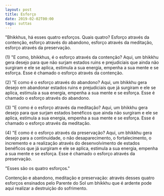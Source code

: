 ```yaml
---
layout: post
title: Esforço
date: 2019-02-02T00:00
tags: suttas
---
```

"Bhikkhus, há esses quatro esforços. Quais quatro? Esforço através da contenção, esforço através do abandono, esforço através da meditação, esforço através da preservação.

(1) "E como, bhikkhus, é o esforço através da contenção? Aqui, um bhikkhu gera desejo para que não surjam estados ruins e prejudiciais que ainda não surgiram e ele se aplica, estimula a sua energia, empenha a sua mente e se esforça. Esse é chamado o esforço através da contenção.

(2) "E como é o esforço através do abandono? Aqui, um bhikkhu gera desejo em abandonar estados ruins e prejudiciais que já surgiram e ele se aplica, estimula a sua energia, empenha a sua mente e se esforça. Esse é chamado o esforço através do abandono.

(3) "E como é o esforço através da meditação? Aqui, um bhikkhu gera desejo para que surjam estados benéficos que ainda não surgiram e ele se aplica, estimula a sua energia, empenha a sua mente e se esforça. Esse é chamado o esforço através da meditação.

(4) "E como é o esforço através da preservação? Aqui, um bhikkhu gera desejo para a continuidade, o não desaparecimento, o fortalecimento, o incremento e a realização através do desenvolvimento de estados benéficos que já surgiram e ele se aplica, estimula a sua energia, empenha a sua mente e se esforça. Esse é chamado o esforço através da preservação.

"Esses são os quatro esforços."

Contenção e abandono, meditação e preservação: através desses quatro esforços ensinados pelo Parente do Sol um bhikkhu que é ardente pode aqui realizar a destruição do sofrimento.

